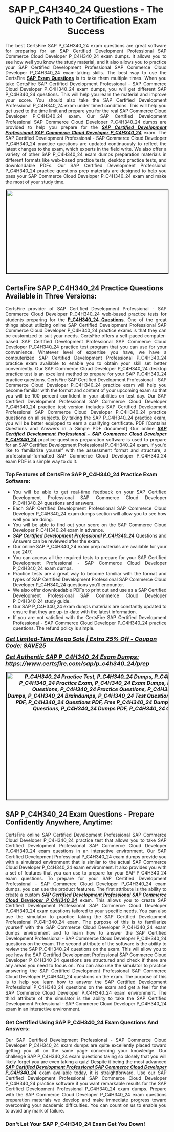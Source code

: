 <h1 style="text-align: center;"><strong><span style="display:block; color:#Black; ">SAP P_C4H340_24 Questions - The Quick Path to Certification Exam Success</span></strong></h1>

<p style="text-align:justify">The best CertsFire SAP P_C4H340_24 exam questions are great software for preparing for an SAP Certified Development Professional SAP Commerce Cloud Developer P_C4H340_24 exam dumps. It allows you to see how well you know the study material, and it also allows you to practice your SAP Certified Development Professional SAP Commerce Cloud Developer P_C4H340_24 exam-taking skills. The best way to use the CertsFire <strong><a href="https://www.certsfire.com/exams/sap">SAP Exam Questions</a></strong> is to take them multiple times. When you take CertsFire SAP Certified Development Professional - SAP Commerce Cloud Developer P_C4H340_24 exam dumps, you will get different SAP P_C4H340_24 questions. This will help you learn the material and improve your score. You should also take the SAP Certified Development Professional P_C4H340_24 exam under timed conditions. This will help you get used to the time limit and prepare you for the real SAP Commerce Cloud Developer P_C4H340_24 exam. Our SAP Certified Development Professional SAP Commerce Cloud Developer P_C4H340_24 dumps are provided to help you prepare for the <u><em><strong>SAP Certified Development Professional SAP Commerce Cloud Developer P_C4H340_24</strong></em></u> exam. The SAP Certified Development Professional - SAP Commerce Cloud Developer P_C4H340_24 practice questions are updated continuously to reflect the latest changes to the exam, which experts in the field write. We also offer a variety of other SAP P_C4H340_24 exam dumps preparation materials in different formats like web-based practice tests, desktop practice tests, and downloadable PDFs. Our SAP Certified Development Professional P_C4H340_24 practice questions prep materials are designed to help you pass your SAP Commerce Cloud Developer P_C4H340_24 exam and make the most of your study time.</p>

<p style="text-align: center;"><img alt="" src="https://i.imgur.com/qOEGWEa.jpeg" style="border-width: 2px; border-style: solid; margin: 2px; width: 700px; height: 260px;" /></p>

<h2><strong><span style="display:block; color:#Black; ">CertsFire SAP P_C4H340_24 Practice Questions Available in Three Versions:</span></strong></h2>

<p style="text-align:justify">CertsFire provider of SAP Certified Development Professional - SAP Commerce Cloud Developer P_C4H340_24 web-based practice tests for students preparing for the <strong><a href="https://www.certsfire.com/sap/p_c4h340_24/info">P_C4H340_24 Questions</a></strong>. One of the great things about utilizing online SAP Certified Development Professional SAP Commerce Cloud Developer P_C4H340_24 practice exams is that they can be customized to suit your needs. CertsFire offers a self-paced computer-based SAP Certified Development Professional SAP Commerce Cloud Developer P_C4H340_24 practice test program that you can use for your convenience. Whatever level of expertise you have, we have a computerized SAP Certified Development Professional P_C4H340_24 practice exam available to enable you to obtain your skill set better conveniently. Our SAP Commerce Cloud Developer P_C4H340_24 desktop practice test is an excellent method to prepare for your SAP P_C4H340_24 practice questions. CertsFire SAP Certified Development Professional - SAP Commerce Cloud Developer P_C4H340_24 practice exam will help you become familiar with the format and content of your upcoming exam so that you will be 100 percent confident in your abilities on test day. Our SAP Certified Development Professional SAP Commerce Cloud Developer P_C4H340_24 practice test version includes SAP Certified Development Professional SAP Commerce Cloud Developer P_C4H340_24 practice questions on all subjects. By taking the SAP P_C4H340_24 practice exam, you will be better equipped to earn a qualifying certificate. PDF [Contains Questions and Answers in a Simple PDF document] Our online <u><em><strong>SAP Certified Development Professional - SAP Commerce Cloud Developer P_C4H340_24</strong></em></u> practice questions preparation software is used to prepare for an SAP Certified Development Professional P_C4H340_24 exam. If you'd like to familiarize yourself with the assessment format and structure, a professional-formatted SAP Commerce Cloud Developer P_C4H340_24 exam PDF is a simple way to do it.</p>

<h3><strong><span style="display:block; color:#Black; ">Top Features of CertsFire SAP P_C4H340_24 Practice Exam Software:</span></strong></h3>

<ul>
	<li style="text-align: justify;">You will be able to get real-time feedback on your SAP Certified Development Professional SAP Commerce Cloud Developer P_C4H340_24 questions and answers.</li>
	<li style="text-align: justify;">Each SAP Certified Development Professional SAP Commerce Cloud Developer P_C4H340_24 exam dumps section will allow you to see how well you are doing.</li>
	<li style="text-align: justify;">You will be able to find out your score on the SAP Commerce Cloud Developer P_C4H340_24 exam in advance.</li>
	<li style="text-align: justify;"><u><em><strong>SAP Certified Development Professional P_C4H340_24</strong></em></u> Questions and Answers can be reviewed after the exam.</li>
	<li style="text-align: justify;">Our online SAP P_C4H340_24 exam prep materials are available for your use 24/7.</li>
	<li style="text-align: justify;">You can access all the required tests to prepare for your SAP Certified Development Professional - SAP Commerce Cloud Developer P_C4H340_24 exam dumps.</li>
	<li style="text-align: justify;">Practice tests are a great way to become familiar with the format and types of SAP Certified Development Professional SAP Commerce Cloud Developer P_C4H340_24 questions you'll encounter.</li>
	<li style="text-align: justify;">We also offer downloadable PDFs to print out and use as a SAP Certified Development Professional SAP Commerce Cloud Developer P_C4H340_24 study guide.</li>
	<li style="text-align: justify;">Our SAP P_C4H340_24 exam dumps materials are constantly updated to ensure that they are up-to-date with the latest information.</li>
	<li style="text-align: justify;">If you are not satisfied with the CertsFire SAP Certified Development Professional - SAP Commerce Cloud Developer P_C4H340_24 practice questions. The refund policy is simple.</li>
</ul>

<p><span style="font-size:18px;"><em><u><strong>Get Limited-Time Mega Sale | Extra 25% Off - Coupon Code: SAVE25</strong></u></em></span></p>

<p><span style="font-size:18px;"><u><em><strong>Get Authentic SAP P_C4H340_24 Exam Dumps: <a href="https://www.certsfire.com/sap/p_c4h340_24/prep">https://www.certsfire.com/sap/p_c4h340_24/prep</a></strong></em></u></span></p>

<p style="text-align: center;"><span style="font-size:16px;"><u><em><strong><a href="https://www.certsfire.com/sap/p_c4h340_24/prep"><img alt="P_C4H340_24 Practice Test, P_C4H340_24 Dumps, P_C4H340_24 Exam PDF, P_C4H340_24 Practice Exam, P_C4H340_24 Exam Dumps, P_C4H340_24 Exam Questions, P_C4H340_24 Practice Questions, P_C4H340_24 Practice Dumps, P_C4H340_24 Braindumps, P_C4H340_24 Test Questions, P_C4H340_24 Dumps PDF, P_C4H340_24 Questions PDF, Free P_C4H340_24 Dumps, Free P_C4H340_24 Questions, P_C4H340_24 Dumps PDF, P_C4H340_24 Questions PDF," src="https://i.imgur.com/zBDlxpd.jpg" style="border-width: 2px; border-style: solid; margin: 2px; width: 700px; height: 396px;" /></a></strong></em></u></span></p>

<h2><strong><span style="display:block; color:#Black; ">SAP P_C4H340_24 Exam Questions - Prepare Confidently Anywhere, Anytime:</span></strong></h2>

<p style="text-align:justify">CertsFire online SAP Certified Development Professional SAP Commerce Cloud Developer P_C4H340_24 practice test that allows you to take SAP Certified Development Professional SAP Commerce Cloud Developer P_C4H340_24 exam questions in an interactive environment. Our SAP Certified Development Professional P_C4H340_24 exam dumps provide you with a simulated environment that is similar to the actual SAP Commerce Cloud Developer P_C4H340_24 exam environment. It also provides you with a set of features that you can use to prepare for your SAP P_C4H340_24 exam questions. To prepare for your SAP Certified Development Professional - SAP Commerce Cloud Developer P_C4H340_24 exam dumps, you can use the product features. The first attribute is the ability to create a custom <u><em><strong>SAP Certified Development Professional SAP Commerce Cloud Developer P_C4H340_24</strong></em></u> exam. This allows you to create SAP Certified Development Professional SAP Commerce Cloud Developer P_C4H340_24 exam questions tailored to your specific needs. You can also use the simulator to practice taking the SAP Certified Development Professional P_C4H340_24 exam. The purpose of this is to familiarize yourself with the SAP Commerce Cloud Developer P_C4H340_24 exam dumps environment and to learn how to answer the SAP Certified Development Professional - SAP Commerce Cloud Developer P_C4H340_24 questions on the exam. The second attribute of the software is the ability to review the SAP P_C4H340_24 questions on the exam. This will allow you to see how the SAP Certified Development Professional SAP Commerce Cloud Developer P_C4H340_24 questions are structured and check if there are any areas you need to focus on. You can also use the simulator to practice answering the SAP Certified Development Professional SAP Commerce Cloud Developer P_C4H340_24 questions on the exam. The purpose of this is to help you learn how to answer the SAP Certified Development Professional P_C4H340_24 questions on the exam and get a feel for the SAP Commerce Cloud Developer P_C4H340_24 exam environment. The third attribute of the simulator is the ability to take the SAP Certified Development Professional - SAP Commerce Cloud Developer P_C4H340_24 exam in an interactive environment.</p>

<h3><strong><span style="display:block; color:#Black; ">Get Certified Using SAP P_C4H340_24 Exam Questions And Answers:</span></strong></h3>

<p style="text-align:justify">Our SAP Certified Development Professional - SAP Commerce Cloud Developer P_C4H340_24 exam dumps are quite excellently placed toward getting you all on the same page concerning your knowledge. Our challenge SAP P_C4H340_24 exam questions taking so closely that you will likely forget you are even taking a quiz! Despite it being the most advanced <u><em><strong>SAP Certified Development Professional SAP Commerce Cloud Developer P_C4H340_24</strong></em></u> exam available today, it is straightforward. Use our SAP Certified Development Professional SAP Commerce Cloud Developer P_C4H340_24 practice software if you want remarkable results for the SAP Certified Development Professional P_C4H340_24 exam dumps. Prepare with the SAP Commerce Cloud Developer P_C4H340_24 exam questions preparation materials we develop and make immediate progress toward overcoming your academic difficulties. You can count on us to enable you to avoid any mark of failure.</p>

<h3><strong><span style="display:block; color:#Black; ">Don't Let Your SAP P_C4H340_24 Exam Get You Down!</span></strong></h3>
